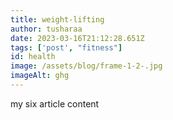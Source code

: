 ```yaml
---
title: weight-lifting
author: tusharaa
date: 2023-03-16T21:12:28.651Z
tags: ['post', "fitness"]
id: health
image: /assets/blog/frame-1-2-.jpg
imageAlt: ghg
---
```

my  six article content